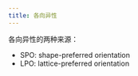 ```yaml
---
title: 各向异性
---
```


各向异性的两种来源：

-   SPO: shape-preferred orientation
-   LPO: lattice-preferred orientation

